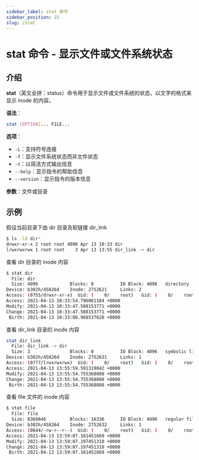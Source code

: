 ```yaml
---
sidebar_label: stat 命令
sidebar_position: 15
slug: /stat
---
```


# stat 命令 - 显示文件或文件系统状态



## 介绍

**stat**（英文全拼：status）命令用于显示文件或文件系统的状态，以文字的格式来显示 inode 的内容。

**语法**：

```bash
stat [OPTION]... FILE...
```

**选项**：

- `-L`：支持符号连接
- `-f`：显示文件系统状态而非文件状态
- `-t`：以简洁方式输出信息
- `--help`：显示指令的帮助信息
- `--version`：显示指令的版本信息

**参数**：文件或目录



## 示例

假设当前目录下由 dir 目录及软链接 dir_link

```bash
$ ls -ld dir*
drwxr-xr-x 2 root root 4096 Apr 13 10:33 dir
lrwxrwxrwx 1 root root    3 Apr 13 13:55 dir_link -> dir
```

查看 dir 目录的 inode 内容

```bash
$ stat dir
  File: dir
  Size: 4096            Blocks: 8          IO Block: 4096   directory
Device: b302h/45826d    Inode: 2752621     Links: 2
Access: (0755/drwxr-xr-x)  Uid: (    0/    root)   Gid: (    0/    root)
Access: 2021-04-13 10:33:54.796081184 +0000
Modify: 2021-04-13 10:33:47.508153771 +0000
Change: 2021-04-13 10:33:47.508153771 +0000
 Birth: 2021-04-13 10:33:08.968537620 +0000
```

查看 dir_link 目录的 inode 内容

```bash
stat dir_link
  File: dir_link -> dir
  Size: 3               Blocks: 0          IO Block: 4096   symbolic link
Device: b302h/45826d    Inode: 2752631     Links: 1
Access: (0777/lrwxrwxrwx)  Uid: (    0/    root)   Gid: (    0/    root)
Access: 2021-04-13 13:55:59.591319842 +0000
Modify: 2021-04-13 13:55:54.755368008 +0000
Change: 2021-04-13 13:55:54.755368008 +0000
 Birth: 2021-04-13 13:55:54.755368008 +0000
```

查看 file 文件的 inode 内容

```bash
$ stat file
  File: file
  Size: 8360846         Blocks: 16336      IO Block: 4096   regular file
Device: b302h/45826d    Inode: 2752632     Links: 1
Access: (0644/-rw-r--r--)  Uid: (    0/    root)   Gid: (    0/    root)
Access: 2021-04-13 13:59:07.161451669 +0000
Modify: 2021-04-13 13:59:07.197451310 +0000
Change: 2021-04-13 13:59:07.197451310 +0000
 Birth: 2021-04-13 13:59:07.161451669 +0000
```

